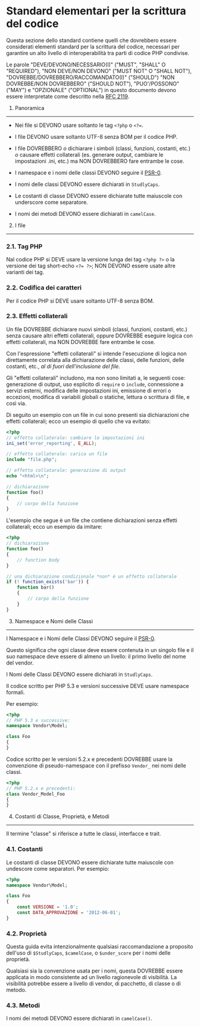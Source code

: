 Standard elementari per la scrittura del codice
================================================

Questa sezione dello standard contiene quelli che dovrebbero essere considerati
elementi standard per la scrittura del codice, necessari per garantire un alto
livello di interoperabilità tra parti di codice PHP condivise.

Le parole "DEVE/DEVONO/NECESSARIO(I)" ("MUST", "SHALL" O "REQUIRED"),
"NON DEVE/NON DEVONO" ("MUST NOT" O "SHALL NOT"), "DOVREBBE/DOVREBBERO/RACCOMANDATO(I)"
("SHOULD") "NON DOVREBBE/NON DOVREBBERO" ("SHOULD NOT"), "PUO'/POSSONO" ("MAY") e
"OPZIONALE" ("OPTIONAL") in questo documento devono essere interpretate come
descritto nella [RFC 2119][].

[RFC 2119]: http://www.ietf.org/rfc/rfc2119.txt
[PSR-0]: https://github.com/php-fig/fig-standards/blob/master/accepted/PSR-0.md


1. Panoramica
--------------

- Nei file si DEVONO usare soltanto le tag `<?php` o `<?=`.

- I file DEVONO usare soltanto UTF-8 senza BOM per il codice PHP.

- I file DOVREBBERO *o* dichiarare i simboli (classi, funzioni, costanti, etc.)
  *o* causare effetti collaterali (es. generare output, cambiare le impostazioni .ini, etc.)
  ma NON DOVREBBERO fare entrambe le cose.

- I namespace e i nomi delle classi DEVONO seguire il [PSR-0][].

- I nomi delle classi DEVONO essere dichiarati in `StudlyCaps`.

- Le costanti di classe DEVONO  essere dichiarate tutte maiuscole con underscore come separatore.

- I nomi dei metodi DEVONO essere dichiarati in `camelCase`.


2. I file
--------

### 2.1. Tag PHP

Nal codice PHP si DEVE usare la versione lunga dei tag `<?php ?>` o la versione
dei tag short-echo `<?= ?>`; NON DEVONO essere usate altre varianti dei tag.

### 2.2. Codifica dei caratteri

Per il codice PHP si DEVE usare soltanto UTF-8 senza BOM.

### 2.3. Effetti collaterali

Un file DOVREBBE dichiarare nuovi simboli (classi, funzioni, costanti,
etc.) senza causare altri effetti collaterali, oppure DOVREBBE eseguire logica
con effetti collaterali, ma NON DOVREBBE fare entrambe le cose.

Con l'espressione "effetti collaterali" si intende l'esecuzione di logica non
direttamente correlata alla dichiarazione delle classi, delle funzioni, delle
costanti, etc., *al di fuori dell'inclusione del file*.

Gli "effetti collaterali" includono, ma non sono limitati a, le seguenti cose:
generazione di output, uso esplicito di `require` o `include`, connessione a
servizi esterni, modifica delle impostazioni ini, emissione di errori o eccezioni,
modifica di variabili globali o statiche, lettura o scrittura di file, e così via.

Di seguito un esempio con un file in cui sono presenti sia dichiarazioni che effetti
collaterali; ecco un esempio di quello che va evitato:

```php
<?php
// effetto collaterale: cambiare le impostazioni ini
ini_set('error_reporting', E_ALL);

// effetto collaterale: carica un file
include "file.php";

// effetto collatarale: generazione di output
echo "<html>\n";

// dichiarazione
function foo()
{
    // corpo della funzione
}
```

L'esempio che segue è un file che contiene dichiarazioni senza effetti
collaterali; ecco un esempio da imitare:

```php
<?php
// dichiarazione
function foo()
{
    // function body
}

// una dichiarazione condizionale *non* è un effetto collaterale
if (! function_exists('bar')) {
    function bar()
    {
        // corpo della funzione
    }
}
```


3. Namespace e Nomi delle Classi
----------------------------

I Namespace e i Nomi delle Classi DEVONO seguire il [PSR-0][].

Questo significa che ogni classe deve essere contenuta in un singolo file
e il suo namespace deve essere di almeno un livello: il primo livello del
nome del vendor.

I Nomi delle Classi DEVONO essere dichiarati in `StudlyCaps`.

Il codice scritto per PHP 5.3 e versioni successive DEVE usare namespace formali.

Per esempio:

```php
<?php
// PHP 5.3 e successive:
namespace Vendor\Model;

class Foo
{
}
```

Codice scritto per le versioni 5.2.x e precedenti DOVREBBE usare la convenzione
di pseudo-namespace con il prefisso `Vendor_` nei nomi delle classi.

```php
<?php
// PHP 5.2.x e precedenti:
class Vendor_Model_Foo
{
}
```

4. Costanti di Classe, Proprietà, e Metodi
-------------------------------------------

Il termine "classe" si riferisce a tutte le classi, interfacce e trait.

### 4.1. Costanti

Le costanti di classe DEVONO essere dichiarate tutte maiuscole con undescore
come separatori.
Per esempio:

```php
<?php
namespace Vendor\Model;

class Foo
{
    const VERSIONE = '1.0';
    const DATA_APPROVAZIONE = '2012-06-01';
}
```

### 4.2. Proprietà

Questa guida evita intenzionalmente qualsiasi raccomandazione a proposito
dell'uso di `$StudlyCaps`, `$camelCase`, o `$under_score` per i nomi delle
proprietà.

Qualsiasi sia la convenzione usata per i nomi, questa DOVREBBE essere applicata
in modo consistente ad un livello ragionevole di visibilità. La visibilità
potrebbe essere a livello di vendor, di pacchetto, di classe o di metodo.

### 4.3. Metodi

I nomi dei metodi DEVONO essere dichiarati in `camelCase()`.
